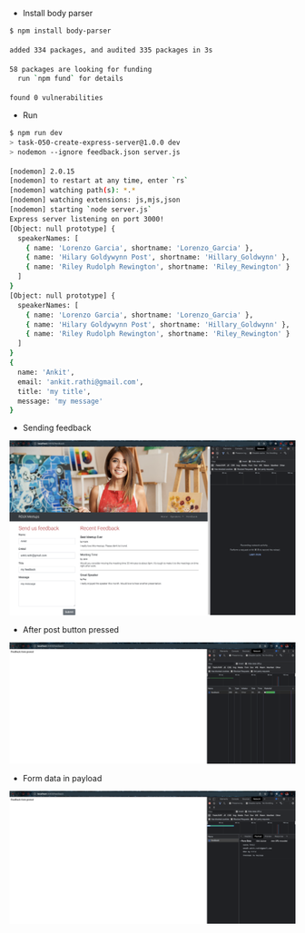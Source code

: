 - Install body parser

```bash
$ npm install body-parser    

added 334 packages, and audited 335 packages in 3s

58 packages are looking for funding
  run `npm fund` for details

found 0 vulnerabilities
```

- Run

```bash
$ npm run dev
> task-050-create-express-server@1.0.0 dev
> nodemon --ignore feedback.json server.js

[nodemon] 2.0.15
[nodemon] to restart at any time, enter `rs`
[nodemon] watching path(s): *.*
[nodemon] watching extensions: js,mjs,json
[nodemon] starting `node server.js`
Express server listening on port 3000!
[Object: null prototype] {
  speakerNames: [
    { name: 'Lorenzo Garcia', shortname: 'Lorenzo_Garcia' },
    { name: 'Hilary Goldywynn Post', shortname: 'Hillary_Goldwynn' },
    { name: 'Riley Rudolph Rewington', shortname: 'Riley_Rewington' }
  ]
}
[Object: null prototype] {
  speakerNames: [
    { name: 'Lorenzo Garcia', shortname: 'Lorenzo_Garcia' },
    { name: 'Hilary Goldywynn Post', shortname: 'Hillary_Goldwynn' },
    { name: 'Riley Rudolph Rewington', shortname: 'Riley_Rewington' }
  ]
}
{
  name: 'Ankit',
  email: 'ankit.rathi@gmail.com',
  title: 'my title',
  message: 'my message'
}

```



- Sending feedback

![](.images/sending-feedback.png)

- After post button pressed

![](.images/after-post-button-pressed.png)

- Form data in payload

![](.images/form-data-payload.png)